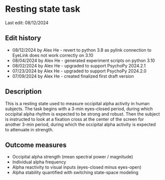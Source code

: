 # Resting state task
Last edit: 08/12/2024

## Edit history
- 08/12/2024 by Alex He - revert to python 3.8 as pylink connection to EyeLink does not work correctly on 3.10
- 08/04/2024 by Alex He - generated experiment scripts on python 3.10
- 08/02/2024 by Alex He - upgraded to support PsychoPy 2024.2.1
- 07/23/2024 by Alex He - upgraded to support PsychoPy 2024.2.0
- 07/09/2024 by Alex He - created finalized first draft version

## Description
This is a resting state used to measure occipital alpha activity in human subjects. The task begins with a 3-min eyes-closed period, during which occipital alpha rhythm is expected to be strong and robust. Then the subject is instructed to look at a fixation cross at the center of the screen for another 3-min period, during which the occipital alpha activity is expected to attenuate in strength.

## Outcome measures
- Occipital alpha strength (mean spectral power / magnitude)
- Individual alpha frequency
- Alpha reactivity to visual inputs (eyes-closed minus eyes-open)
- Alpha stability quantified with switching state-space modeling
